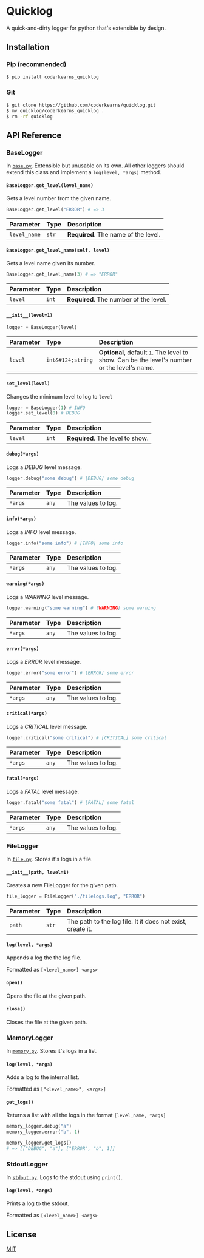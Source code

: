 
# Quicklog

A quick-and-dirty logger for python that's extensible by design.

## Installation

### Pip (recommended)

```bash
$ pip install coderkearns_quicklog
```

### Git

```bash
$ git clone https://github.com/coderkearns/quicklog.git
$ mv quicklog/coderkearns_quicklog .
$ rm -rf quicklog
```

## API Reference

### BaseLogger

In [`base.py`](base.py). Extensible but unusable on its own. All other loggers should extend this class and implement a `log(level, *args)` method.

#### `BaseLogger.get_level(level_name)`

Gets a level number from the given name.

```python
BaseLogger.get_level("ERROR") # => 3
```

| Parameter | Type     | Description                |
| :-------- | :------- | :------------------------- |
| `level_name`   | `str` | **Required**. The name of the level. |

#### `BaseLogger.get_level_name(self, level)`

Gets a level name given its number.

```python
BaseLogger.get_level_name(3) # => "ERROR"
```

| Parameter | Type     | Description                |
| :-------- | :------- | :------------------------- |
| `level`   | `int` | **Required**. The number of the level. |

#### `__init__(level=1)`

```python
logger = BaseLogger(level)
```

| Parameter | Type     | Description                |
| :-------- | :------- | :------------------------- |
| `level`   | `int&#124;string` | **Optional**, default `1`. The level to show. Can be the level's number or the level's name. |

#### `set_level(level)`

Changes the minimum level to log to `level`

```python
logger = BaseLogger(1) # INFO
logger.set_level(0) # DEBUG
```

| Parameter | Type     | Description                |
| :-------- | :------- | :------------------------- |
| `level`   | `int` | **Required**. The level to show. |

#### `debug(*args)`

Logs a *DEBUG* level message.

```python
logger.debug("some debug") # [DEBUG] some debug
```

| Parameter | Type     | Description                |
| :-------- | :------- | :------------------------- |
| `*args`   | `any` | The values to log. |

#### `info(*args)`

Logs a *INFO* level message.

```python
logger.info("some info") # [INFO] some info
```

| Parameter | Type     | Description                |
| :-------- | :------- | :------------------------- |
| `*args`   | `any` | The values to log. |

#### `warning(*args)`

Logs a *WARNING* level message.

```python
logger.warning("some warning") # [WARNING] some warning
```

| Parameter | Type     | Description                |
| :-------- | :------- | :------------------------- |
| `*args`   | `any` | The values to log. |

#### `error(*args)`

Logs a *ERROR* level message.

```python
logger.error("some error") # [ERROR] some error
```

| Parameter | Type     | Description                |
| :-------- | :------- | :------------------------- |
| `*args`   | `any` | The values to log. |

#### `critical(*args)`

Logs a *CRITICAL* level message.

```python
logger.critical("some critical") # [CRITICAL] some critical
```

| Parameter | Type     | Description                |
| :-------- | :------- | :------------------------- |
| `*args`   | `any` | The values to log. |

#### `fatal(*args)`

Logs a *FATAL* level message.

```python
logger.fatal("some fatal") # [FATAL] some fatal
```

| Parameter | Type     | Description                |
| :-------- | :------- | :------------------------- |
| `*args`   | `any` | The values to log. |

### FileLogger

In [`file.py`](file.py). Stores it's logs in a file.

#### `__init__(path, level=1)`

Creates a new FileLogger for the given path.

```python
file_logger = FileLogger("./filelogs.log", "ERROR")
```

| Parameter | Type     | Description                |
| :-------- | :------- | :------------------------- |
| `path`   | `str` | The path to the log file. It it does not exist, create it. |

#### `log(level, *args)`

Appends a log the the log file.

Formatted as `[<level_name>] <args>`

#### `open()`

Opens the file at the given path.

#### `close()`

Closes the file at the given path.

### MemoryLogger

In [`memory.py`](memory.py). Stores it's logs in a list.

#### `log(level, *args)`

Adds a log to the internal list.

Formatted as `["<level_name>", <args>]`

#### `get_logs()`

Returns a list with all the logs in the format `[level_name, *args]`

```python
memory_logger.debug("a")
memory_logger.error("b", 1)

memory_logger.get_logs()
# => [["DEBUG", "a"], ["ERROR", "b", 1]]
```

### StdoutLogger

In [`stdout.py`](stdout.py). Logs to the stdout using `print()`.

#### `log(level, *args)`

Prints a log to the stdout.

Formatted as `[<level_name>] <args>`


## License

[MIT](https://choosealicense.com/licenses/mit/)
